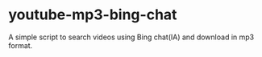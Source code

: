 # youtube-mp3-bing-chat
A simple script to search videos  using Bing chat(IA)  and download in mp3 format.
